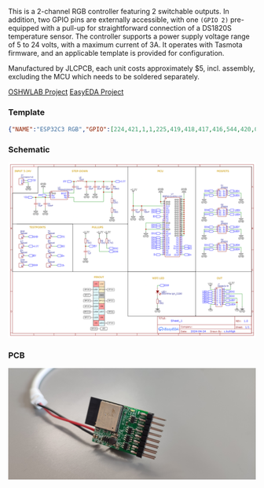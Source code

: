 This is a 2-channel RGB controller featuring 2 switchable outputs. In addition, two GPIO pins are externally accessible, with one `(GPIO 2)` pre-equipped with a pull-up for straightforward connection of a DS1820S temperature sensor. The controller supports a power supply voltage range of 5 to 24 volts, with a maximum current of 3A. It operates with Tasmota firmware, and an applicable template is provided for configuration.

Manufactured by JLCPCB, each unit costs approximately $5, incl. assembly, excluding the MCU which needs to be soldered separately.

[OSHWLAB Project](https://oshwlab.com/c.kuhligk/esp32c3-minimal_copy)
[EasyEDA Project](https://easyeda.com/editor#project_id=3683c6b6c1764ea8a564f6f3fc841029)

### Template
```json
{"NAME":"ESP32C3 RGB","GPIO":[224,421,1,1,225,419,418,417,416,544,420,0,0,0,0,0,0,0,1,1,1,1],"FLAG":0,"BASE":1}
```
### Schematic
![](./Schematic_ESP32C3-RGB-M_2024-04-24.png?raw=True)

### PCB
![](./IMG_20240424_145417.jpg?raw=True)
